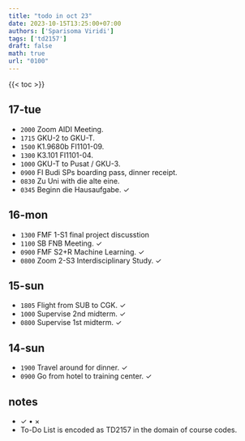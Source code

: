 ```yaml
---
title: "todo in oct 23"
date: 2023-10-15T13:25:00+07:00
authors: ['Sparisoma Viridi']
tags: ['td2157']
draft: false
math: true
url: "0100"
---
```

{{< toc >}}


## 17-tue
+ `2000` Zoom AIDI Meeting.
+ `1715` GKU-2 to GKU-T.
+ `1500` K1.9680b FI1101-09.
+ `1300` K3.101 FI1101-04.
+ `1000` GKU-T to Pusat / GKU-3.
+ `0900` FI Budi SPs boarding pass, dinner receipt.
+ `0830` Zu Uni with die alte eine.
+ `0345` Beginn die Hausaufgabe. &check;


## 16-mon
+ `1300` FMF 1-S1 final project discusstion
+ `1100` SB FNB Meeting. &check;
+ `0900` FMF S2+R Machine Learning. &check;
+ `0800` Zoom 2-S3 Interdisciplinary Study. &check;


## 15-sun
+ `1805` Flight from SUB to CGK. &check;
+ `1000` Supervise 2nd midterm. &check;
+ `0800` Supervise 1st midterm. &check;


## 14-sun
+ `1900` Travel around for dinner. &check;
+ `0900` Go from hotel to training center. &check;


## notes
+ &check; &bull; &times;
+ To-Do List is encoded as TD2157 in the domain of  course codes.
